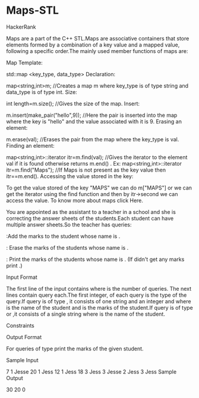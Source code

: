 # Maps-STL

HackerRank

Maps are a part of the C++ STL.Maps are associative containers that store elements formed by a combination of a key value and a mapped value, following a specific order.The mainly used member functions of maps are:

Map Template:

std::map <key_type, data_type>
Declaration:

map<string,int>m; //Creates a map m where key_type is of type string and data_type is of type int.
Size:

int length=m.size(); //Gives the size of the map.
Insert:

m.insert(make_pair("hello",9)); //Here the pair is inserted into the map where the key is "hello" and the value associated with it is 9.
Erasing an element:

m.erase(val); //Erases the pair from the map where the key_type is val.
Finding an element:

map<string,int>::iterator itr=m.find(val); //Gives the iterator to the element val if it is found otherwise returns m.end() .
Ex: map<string,int>::iterator itr=m.find("Maps"); //If Maps is not present as the key value then itr==m.end().
Accessing the value stored in the key:

To get the value stored of the key "MAPS" we can do m["MAPS"] or we can get the iterator using the find function and then by itr->second we can access the value.
To know more about maps click Here.

You are appointed as the assistant to a teacher in a school and she is correcting the answer sheets of the students.Each student can have multiple answer sheets.So the teacher has  queries:

 :Add the marks  to the student whose name is .

: Erase the marks of the students whose name is .

: Print the marks of the students whose name is . (If  didn't get any marks print .)

Input Format

The first line of the input contains  where  is the number of queries. The next  lines contain  query each.The first integer,  of each query is the type of the query.If query is of type , it consists of one string and an integer  and  where  is the name of the student and  is the marks of the student.If query is of type  or ,it consists of a single string  where  is the name of the student.

Constraints





Output Format

For queries of type  print the marks of the given student.

Sample Input

7
1 Jesse 20
1 Jess 12
1 Jess 18
3 Jess
3 Jesse
2 Jess
3 Jess
Sample Output

30
20
0
